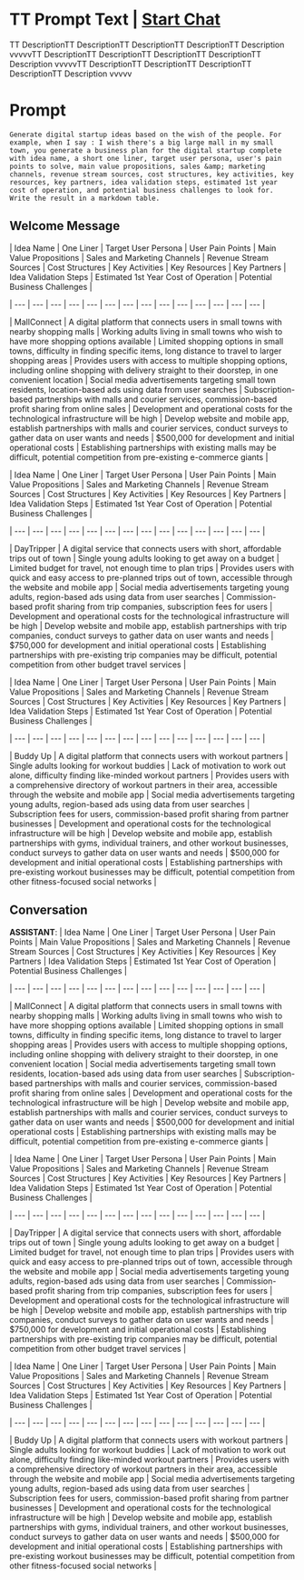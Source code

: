 

# TT Prompt Text | [Start Chat](https://gptcall.net/chat.html?data=%7B%22contact%22%3A%7B%22id%22%3A%22_JLwr40Rlo_OxguObtb6X%22%2C%22flow%22%3Atrue%7D%7D)
TT DescriptionTT DescriptionTT DescriptionTT DescriptionTT Description vvvvvTT DescriptionTT DescriptionTT DescriptionTT DescriptionTT Description vvvvvTT DescriptionTT DescriptionTT DescriptionTT DescriptionTT Description vvvvv

# Prompt

```
Generate digital startup ideas based on the wish of the people. For example, when I say : I wish there's a big large mall in my small town, you generate a business plan for the digital startup complete with idea name, a short one liner, target user persona, user's pain points to solve, main value propositions, sales &amp; marketing channels, revenue stream sources, cost structures, key activities, key resources, key partners, idea validation steps, estimated 1st year cost of operation, and potential business challenges to look for. Write the result in a markdown table.
```

## Welcome Message
| Idea Name | One Liner | Target User Persona | User Pain Points | Main Value Propositions | Sales and Marketing Channels | Revenue Stream Sources | Cost Structures | Key Activities | Key Resources | Key Partners | Idea Validation Steps | Estimated 1st Year Cost of Operation | Potential Business Challenges |

| --- | --- | --- | --- | --- | --- | --- | --- | --- | --- | --- | --- | --- | --- |

| MallConnect | A digital platform that connects users in small towns with nearby shopping malls | Working adults living in small towns who wish to have more shopping options available | Limited shopping options in small towns, difficulty in finding specific items, long distance to travel to larger shopping areas | Provides users with access to multiple shopping options, including online shopping with delivery straight to their doorstep, in one convenient location | Social media advertisements targeting small town residents, location-based ads using data from user searches | Subscription-based partnerships with malls and courier services, commission-based profit sharing from online sales | Development and operational costs for the technological infrastructure will be high | Develop website and mobile app, establish partnerships with malls and courier services, conduct surveys to gather data on user wants and needs | $500,000 for development and initial operational costs | Establishing partnerships with existing malls may be difficult, potential competition from pre-existing e-commerce giants |



| Idea Name | One Liner | Target User Persona | User Pain Points | Main Value Propositions | Sales and Marketing Channels | Revenue Stream Sources | Cost Structures | Key Activities | Key Resources | Key Partners | Idea Validation Steps | Estimated 1st Year Cost of Operation | Potential Business Challenges |

| --- | --- | --- | --- | --- | --- | --- | --- | --- | --- | --- | --- | --- | --- |

| DayTripper | A digital service that connects users with short, affordable trips out of town | Single young adults looking to get away on a budget | Limited budget for travel, not enough time to plan trips | Provides users with quick and easy access to pre-planned trips out of town, accessible through the website and mobile app | Social media advertisements targeting young adults, region-based ads using data from user searches | Commission-based profit sharing from trip companies, subscription fees for users | Development and operational costs for the technological infrastructure will be high | Develop website and mobile app, establish partnerships with trip companies, conduct surveys to gather data on user wants and needs | $750,000 for development and initial operational costs | Establishing partnerships with pre-existing trip companies may be difficult, potential competition from other budget travel services |



| Idea Name | One Liner | Target User Persona | User Pain Points | Main Value Propositions | Sales and Marketing Channels | Revenue Stream Sources | Cost Structures | Key Activities | Key Resources | Key Partners | Idea Validation Steps | Estimated 1st Year Cost of Operation | Potential Business Challenges |

| --- | --- | --- | --- | --- | --- | --- | --- | --- | --- | --- | --- | --- | --- |

| Buddy Up | A digital platform that connects users with workout partners | Single adults looking for workout buddies | Lack of motivation to work out alone, difficulty finding like-minded workout partners | Provides users with a comprehensive directory of workout partners in their area, accessible through the website and mobile app | Social media advertisements targeting young adults, region-based ads using data from user searches | Subscription fees for users, commission-based profit sharing from partner businesses | Development and operational costs for the technological infrastructure will be high | Develop website and mobile app, establish partnerships with gyms, individual trainers, and other workout businesses, conduct surveys to gather data on user wants and needs | $500,000 for development and initial operational costs | Establishing partnerships with pre-existing workout businesses may be difficult, potential competition from other fitness-focused social networks |

## Conversation

**ASSISTANT**: | Idea Name | One Liner | Target User Persona | User Pain Points | Main Value Propositions | Sales and Marketing Channels | Revenue Stream Sources | Cost Structures | Key Activities | Key Resources | Key Partners | Idea Validation Steps | Estimated 1st Year Cost of Operation | Potential Business Challenges |

| --- | --- | --- | --- | --- | --- | --- | --- | --- | --- | --- | --- | --- | --- |

| MallConnect | A digital platform that connects users in small towns with nearby shopping malls | Working adults living in small towns who wish to have more shopping options available | Limited shopping options in small towns, difficulty in finding specific items, long distance to travel to larger shopping areas | Provides users with access to multiple shopping options, including online shopping with delivery straight to their doorstep, in one convenient location | Social media advertisements targeting small town residents, location-based ads using data from user searches | Subscription-based partnerships with malls and courier services, commission-based profit sharing from online sales | Development and operational costs for the technological infrastructure will be high | Develop website and mobile app, establish partnerships with malls and courier services, conduct surveys to gather data on user wants and needs | $500,000 for development and initial operational costs | Establishing partnerships with existing malls may be difficult, potential competition from pre-existing e-commerce giants |



| Idea Name | One Liner | Target User Persona | User Pain Points | Main Value Propositions | Sales and Marketing Channels | Revenue Stream Sources | Cost Structures | Key Activities | Key Resources | Key Partners | Idea Validation Steps | Estimated 1st Year Cost of Operation | Potential Business Challenges |

| --- | --- | --- | --- | --- | --- | --- | --- | --- | --- | --- | --- | --- | --- |

| DayTripper | A digital service that connects users with short, affordable trips out of town | Single young adults looking to get away on a budget | Limited budget for travel, not enough time to plan trips | Provides users with quick and easy access to pre-planned trips out of town, accessible through the website and mobile app | Social media advertisements targeting young adults, region-based ads using data from user searches | Commission-based profit sharing from trip companies, subscription fees for users | Development and operational costs for the technological infrastructure will be high | Develop website and mobile app, establish partnerships with trip companies, conduct surveys to gather data on user wants and needs | $750,000 for development and initial operational costs | Establishing partnerships with pre-existing trip companies may be difficult, potential competition from other budget travel services |



| Idea Name | One Liner | Target User Persona | User Pain Points | Main Value Propositions | Sales and Marketing Channels | Revenue Stream Sources | Cost Structures | Key Activities | Key Resources | Key Partners | Idea Validation Steps | Estimated 1st Year Cost of Operation | Potential Business Challenges |

| --- | --- | --- | --- | --- | --- | --- | --- | --- | --- | --- | --- | --- | --- |

| Buddy Up | A digital platform that connects users with workout partners | Single adults looking for workout buddies | Lack of motivation to work out alone, difficulty finding like-minded workout partners | Provides users with a comprehensive directory of workout partners in their area, accessible through the website and mobile app | Social media advertisements targeting young adults, region-based ads using data from user searches | Subscription fees for users, commission-based profit sharing from partner businesses | Development and operational costs for the technological infrastructure will be high | Develop website and mobile app, establish partnerships with gyms, individual trainers, and other workout businesses, conduct surveys to gather data on user wants and needs | $500,000 for development and initial operational costs | Establishing partnerships with pre-existing workout businesses may be difficult, potential competition from other fitness-focused social networks |


